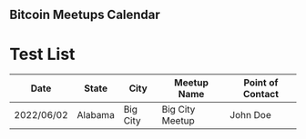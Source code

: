 ## Bitcoin Meetups Calendar


# Test List

| Date | State | City | Meetup Name | Point of Contact
| --- | --- | --- | --- | --- |
| 2022/06/02 | Alabama | Big City | Big City Meetup | John Doe |
